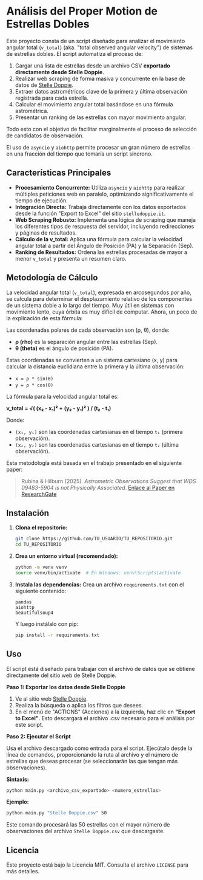 # Análisis del Proper Motion de Estrellas Dobles

Este proyecto consta de un script diseñado para analizar el movimiento angular total (`v_total`) (aka. "total observed angular velocity") de sistemas de estrellas dobles. El script automatiza el proceso de:
1.  Cargar una lista de estrellas desde un archivo CSV **exportado directamente desde Stelle Doppie**.
2.  Realizar web scraping de forma masiva y concurrente en la base de datos de [Stelle Doppie](https://www.stelledoppie.it/).
3.  Extraer datos astrométricos clave de la primera y última observación registrada para cada estrella.
4.  Calcular el movimiento angular total basándose en una fórmula astrométrica.
5.  Presentar un ranking de las estrellas con mayor movimiento angular.

Todo esto con el objetivo de facilitar marginalmente el proceso de selección de candidatos de observación.

El uso de `asyncio` y `aiohttp` permite procesar un gran número de estrellas en una fracción del tiempo que tomaría un script síncrono.

## Características Principales

-   **Procesamiento Concurrente:** Utiliza `asyncio` y `aiohttp` para realizar múltiples peticiones web en paralelo, optimizando significativamente el tiempo de ejecución.
-   **Integración Directa:** Trabaja directamente con los datos exportados desde la función "Export to Excel" del sitio `stelledoppie.it`.
-   **Web Scraping Robusto:** Implementa una lógica de scraping que maneja los diferentes tipos de respuesta del servidor, incluyendo redirecciones y páginas de resultados.
-   **Cálculo de la v_total:** Aplica una fórmula para calcular la velocidad angular total a partir del Ángulo de Posición (PA) y la Separación (Sep).
-   **Ranking de Resultados:** Ordena las estrellas procesadas de mayor a menor `v_total` y presenta un resumen claro.

## Metodología de Cálculo

La velocidad angular total (`v_total`), expresada en arcosegundos por año, se calcula para determinar el desplazamiento relativo de los componentes de un sistema doble a lo largo del tiempo. Muy útil en sistemas con movimiento lento, cuya órbita es muy difícil de computar. Ahora, un poco de la explicación de esta fórmula:

Las coordenadas polares de cada observación son (ρ, θ), donde:
-   **ρ (rho)** es la separación angular entre las estrellas (Sep).
-   **θ (theta)** es el ángulo de posición (PA).

Estas coordenadas se convierten a un sistema cartesiano (x, y) para calcular la distancia euclidiana entre la primera y la última observación:

-   `x = ρ * sin(θ)`
-   `y = ρ * cos(θ)`

La fórmula para la velocidad angular total es:

**v_total = √( (x₂ - x₁)² + (y₂ - y₁)² ) / (t₂ - t₁)**

Donde:
-   `(x₁, y₁)` son las coordenadas cartesianas en el tiempo `t₁` (primera observación).
-   `(x₂, y₂)` son las coordenadas cartesianas en el tiempo `t₂` (última observación).

Esta metodología está basada en el trabajo presentado en el siguiente paper:

> Rubina & Hilburn (2025). *Astrometric Observations Suggest that WDS 09483-5904 is not Physically Associated*. [Enlace al Paper en ResearchGate](https://www.researchgate.net/profile/Martin-Rubina/publication/391600528_Astrometric_Observations_Suggest_that_WDS_09483-5904_is_not_Physically_Associated/links/681e623fbd3f1930dd6f5669/Astrometric-Observations-Suggest-that-WDS-09483-5904-is-not-Physically-Associated.pdf)

## Instalación

1.  **Clona el repositorio:**
    ```bash
    git clone https://github.com/TU_USUARIO/TU_REPOSITORIO.git
    cd TU_REPOSITORIO
    ```

2.  **Crea un entorno virtual (recomendado):**
    ```bash
    python -m venv venv
    source venv/bin/activate  # En Windows: venv\Scripts\activate
    ```

3.  **Instala las dependencias:**
    Crea un archivo `requirements.txt` con el siguiente contenido:
    ```
    pandas
    aiohttp
    beautifulsoup4
    ```    
    Y luego instálalo con pip:
    ```bash
    pip install -r requirements.txt
    ```

## Uso

El script está diseñado para trabajar con el archivo de datos que se obtiene directamente del sitio web de Stelle Doppie.

**Paso 1: Exportar los datos desde Stelle Doppie**

1.  Ve al sitio web [Stelle Doppie](https://www.stelledoppie.it/index2.php?section=2).
2.  Realiza la búsqueda o aplica los filtros que desees.
3.  En el menú de "ACTIONS" (Acciones) a la izquierda, haz clic en **"Export to Excel"**. Esto descargará el archivo .csv necesario para el análisis por este script.

**Paso 2: Ejecutar el Script**

Usa el archivo descargado como entrada para el script. Ejecútalo desde la línea de comandos, proporcionando la ruta al archivo y el número de estrellas que deseas procesar (se seleccionarán las que tengan más observaciones).

**Sintaxis:**
```bash
python main.py <archivo_csv_exportado> <numero_estrellas>
```

**Ejemplo:**
```bash
python main.py "Stelle Doppie.csv" 50
```
Este comando procesará las 50 estrellas con el mayor número de observaciones del archivo `Stelle Doppie.csv` que descargaste.

## Licencia

Este proyecto está bajo la Licencia MIT. Consulta el archivo `LICENSE` para más detalles.
